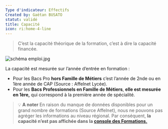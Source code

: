 ```yaml
---
Type d'indicateur: Effectifs
Created by: Gaëtan BUSATO
statut: validé
title: Capacité
icon: ri:home-4-line
---
```


> C’est la capacité théorique de la formation, c’est à dire la capacité financée.

![schéma emploi.jpg](glossaire/schema_emploi.jpg)

La capacité est mesurée sur l’année d’entrée en formation :

- Pour les Bacs Pro **hors Famille de Métiers** c’est l’année de 2nde ou en 1ère année de CAP (Source : Affelnet Lycée).
- Pour les **Bacs Professionnels en Famille de Métiers**, **elle est mesurée en 1ère,** qui correspond à la première année de spécialité.

> 💡 **A noter**
> En raison du manque de données disponibles pour un grand nombre de formations (Source Affelnet), nous ne pouvons pas agréger les informations au niveau régional. Par conséquent, **la capacité n’est pas affichée dans la [console des Formations.](https://orion.inserjeunes.beta.gouv.fr/console/formations)**
